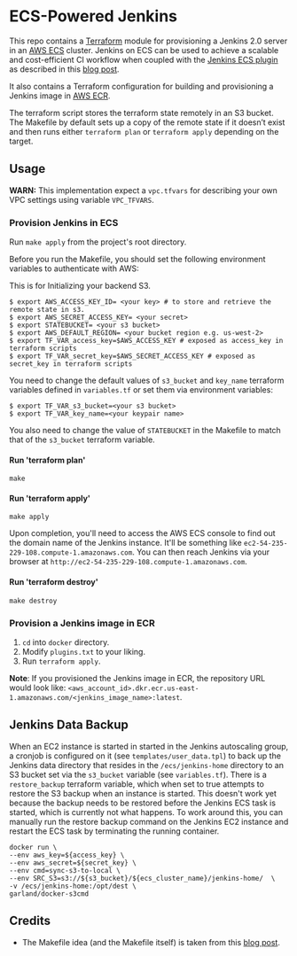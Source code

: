 # ECS-Powered Jenkins

This repo contains a [Terraform](https://terraform.io/) module for provisioning a Jenkins 2.0 server in an [AWS ECS](https://aws.amazon.com/ecs/) cluster. Jenkins on ECS can be used to achieve a scalable and cost-efficient CI workflow when coupled with the [Jenkins ECS plugin](https://wiki.jenkins-ci.org/display/JENKINS/Amazon+EC2+Container+Service+Plugin) as described in this [blog post](https://shuaib.me/ecs-jenkins/).

It also contains a Terraform configuration for building and provisioning a Jenkins image in [AWS ECR](https://aws.amazon.com/ecr/).

The terraform script stores the terraform state remotely in an S3 bucket. The Makefile by default sets up a copy of the remote state if it doesn’t exist and then runs either `terraform plan` or `terraform apply` depending on the target.

## Usage

**WARN:** This implementation expect a `vpc.tfvars` for describing your own VPC settings using variable `VPC_TFVARS`.

### Provision Jenkins in ECS

Run `make apply` from the project's root directory.

Before you run the Makefile, you should set the following environment variables to authenticate with AWS:

This is for Initializing your backend S3.

```
$ export AWS_ACCESS_KEY_ID= <your key> # to store and retrieve the remote state in s3.
$ export AWS_SECRET_ACCESS_KEY= <your secret>
$ export STATEBUCKET= <your s3 bucket>
$ export AWS_DEFAULT_REGION= <your bucket region e.g. us-west-2>
$ export TF_VAR_access_key=$AWS_ACCESS_KEY # exposed as access_key in terraform scripts
$ export TF_VAR_secret_key=$AWS_SECRET_ACCESS_KEY # exposed as secret_key in terraform scripts
```

You need to change the default values of `s3_bucket` and `key_name` terraform variables defined in `variables.tf` or set them via environment variables:
```
$ export TF_VAR_s3_bucket=<your s3 bucket>
$ export TF_VAR_key_name=<your keypair name>
```
You also need to change the value of `STATEBUCKET` in the Makefile to match that of the `s3_bucket` terraform variable.

#### Run 'terraform plan'

    make

#### Run 'terraform apply'

    make apply
Upon completion, you'll need to access the AWS ECS console to find out the domain name of the Jenkins instance. It'll be something like `ec2-54-235-229-108.compute-1.amazonaws.com`. You can then reach Jenkins via your browser at `http://ec2-54-235-229-108.compute-1.amazonaws.com`.

#### Run 'terraform destroy'

    make destroy

### Provision a Jenkins image in ECR

1. `cd` into `docker` directory.
2. Modify `plugins.txt` to your liking.
3. Run `terraform apply`.

__Note__: If you provisioned the Jenkins image in ECR, the repository URL would look like: `<aws_account_id>.dkr.ecr.us-east-1.amazonaws.com/<jenkins_image_name>:latest`.

## Jenkins Data Backup

When an EC2 instance is started in started in the Jenkins autoscaling group, a cronjob is configured on it (see `templates/user_data.tpl`) to back up the Jenkins data directory that resides in the `/ecs/jenkins-home` directory to an S3 bucket set via the `s3_bucket` variable (see `variables.tf`).
There is a `restore_backup` terraform variable, which when set to true attempts to restore the S3 backup when an instance is started. This doesn't work yet because the backup needs to be restored before the Jenkins ECS task is started, which is currently not what happens.
To work around this, you can manually run the restore backup command on the Jenkins EC2 instance and restart the ECS task by terminating the running container.

    docker run \
    --env aws_key=${access_key} \
    --env aws_secret=${secret_key} \
    --env cmd=sync-s3-to-local \
    --env SRC_S3=s3://${s3_bucket}/${ecs_cluster_name}/jenkins-home/  \
    -v /ecs/jenkins-home:/opt/dest \
    garland/docker-s3cmd


## Credits

* The Makefile idea (and the Makefile itself) is taken from this [blog post](http://karlcode.owtelse.com/blog/2015/09/01/working-with-terraform-remote-statefile/).
